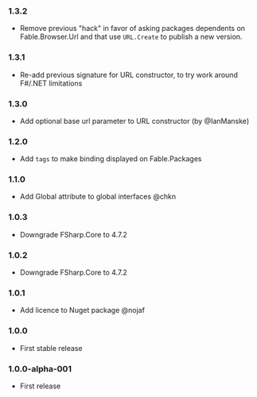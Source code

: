 ### 1.3.2 

* Remove previous "hack" in favor of asking packages dependents on Fable.Browser.Url and that use `URL.Create` to publish a new version.

### 1.3.1

* Re-add previous signature for URL constructor, to try work around F#/.NET limitations

### 1.3.0

* Add optional base url parameter to URL constructor (by @IanManske)

### 1.2.0 

* Add `tags` to make binding displayed on Fable.Packages

### 1.1.0

* Add Global attribute to global interfaces @chkn

### 1.0.3

* Downgrade FSharp.Core to 4.7.2

### 1.0.2

* Downgrade FSharp.Core to 4.7.2

### 1.0.1

* Add licence to Nuget package @nojaf

### 1.0.0

* First stable release

### 1.0.0-alpha-001

* First release
